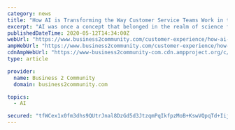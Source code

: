 ```yaml
---
category: news
title: "How AI is Transforming the Way Customer Service Teams Work in the 2020s"
excerpt: "AI was once a concept that belonged in the realm of science fiction. There was even a major Hollywood film with that exact two-letter title. It may have been novel then, but as we move into the ..."
publishedDateTime: 2020-05-12T14:34:00Z
webUrl: "https://www.business2community.com/customer-experience/how-ai-is-transforming-the-way-customer-service-teams-work-in-the-2020s-02309605"
ampWebUrl: "https://www.business2community.com/customer-experience/how-ai-is-transforming-the-way-customer-service-teams-work-in-the-2020s-02309605/amp"
cdnAmpWebUrl: "https://www-business2community-com.cdn.ampproject.org/c/s/www.business2community.com/customer-experience/how-ai-is-transforming-the-way-customer-service-teams-work-in-the-2020s-02309605/amp"
type: article

provider:
  name: Business 2 Community
  domain: business2community.com

topics:
  - AI

secured: "tfWCex1x0fm3dhs9QUtrJnal8DzGd5d3JtzqmPqIkfpzMoB+KswVQpqTd+IijuSRuxX4K/ufBctZReKJKn9hSifQFCALrTzM5UfNUS2o3NzzwtKmgFNPpowz0Phnz6EEcKj76J1swiJ9n6sdPNhnm2FU4eD7k/N5bv65JPJGt8tyvKeARpXVa8xdCu2P730/uPDWvh5Ip2VGbrWBRXZ5QrubwsBGjt0/fYHd2cUZnQMHI8pmg0fOjrahn4yzIEswSovWpRBLMd0gBoT7odbTgNugCSrrKBFFN1NKWI9xtbxNg0B4dTjRE5hQO7+k7+X+;aJ7l/M+NlcNASMJ/7u3ChA=="
---
```


